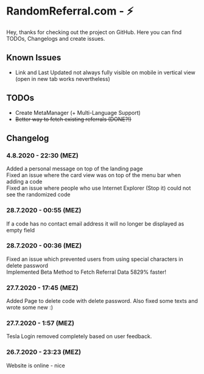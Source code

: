 # RandomReferral.com - ⚡

Hey,
thanks for checking out the project on GitHub. Here you can find TODOs, Changelogs and create issues. 

## Known Issues
- Link and Last Updated not always fully visible on mobile in vertical view (open in new tab works nevertheless)

## TODOs
- Create MetaManager (+ Multi-Language Support)
- ~~Better way to fetch existing referrals (DONE?!)~~ 

## Changelog
### 4.8.2020 - 22:30 (MEZ)
Added a personal message on top of the landing page<br>
Fixed an issue where the card view was on top of the menu bar when adding a code<br>
Fixed an issue where people who use Internet Explorer (Stop it) could not see the randomized code

### 28.7.2020 - 00:55 (MEZ)
If a code has no contact email address it will no longer be displayed as empty field

### 28.7.2020 - 00:36 (MEZ)
Fixed an issue which prevented users from using special characters in delete password<br>
Implemented Beta Method to Fetch Referral Data 5829% faster!

### 27.7.2020 - 17:45 (MEZ)
Added Page to delete code with delete password. Also fixed some texts and wrote some new :)

### 27.7.2020 - 1:57 (MEZ)
Tesla Login removed completely based on user feedback.

### 26.7.2020 - 23:23 (MEZ)
Website is online - nice
